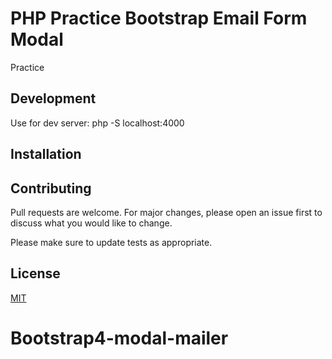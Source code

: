 # PHP Practice Bootstrap Email Form Modal

Practice

## Development

Use for dev server: php -S localhost:4000

## Installation

## Contributing
Pull requests are welcome. For major changes, please open an issue first to discuss what you would like to change.

Please make sure to update tests as appropriate.

## License
[MIT](https://choosealicense.com/licenses/mit/)
# Bootstrap4-modal-mailer
